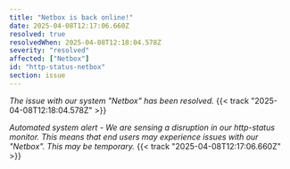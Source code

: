 ```yaml
---
title: "Netbox is back online!"
date: 2025-04-08T12:17:06.660Z
resolved: true
resolvedWhen: 2025-04-08T12:18:04.578Z
severity: "resolved"
affected: ["Netbox"]
id: "http-status-netbox"
section: issue
---
```


*The issue with our system "Netbox" has been resolved.* {{< track "2025-04-08T12:18:04.578Z" >}}

**Automated system alert* - We are sensing a disruption in our http-status monitor. This means that end users may experience issues with our "Netbox". This may be temporary.* {{< track "2025-04-08T12:17:06.660Z" >}}

